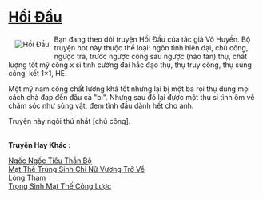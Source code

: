 <a href="https://utruyen.com/hoi-dau/21518/" title="Hồi Đầu"><h1>Hồi Đầu</h1></a><div style="display:table"><img align="right" style="float: left; padding: 10px;" src="https://utruyen.com/images/story/200x260/hoi-dau.jpg" alt="Hồi Đầu">Bạn đang theo dõi truyện Hồi Đầu của tác giả Vô Huyền. Bộ truyện hot này thuộc thể loại: ngôn tình hiện đại, chủ công, ngược tra, trước ngược công sau ngược (não tàn) thụ, chất lượng tốt mỹ công x si tình cường đại hắc đạo thụ, thụ truy công, thụ sủng công, kết 1×1, HE.<p></p>Một mỹ nam công chất lượng khá tốt nhưng lại bị một ba rọi thụ dùng mọi cách chà đạp đến đâu cả "bi". Nhưng sau đó lại được một thụ si tình ôm về chăm sóc như sủng vật, đem tình đầu dành hết cho anh. <p></p>Truyện này ngôi thứ nhất [chủ công].</div><p><br><b>Truyện Hay Khác :</b></p><a href="https://utruyen.com/ngoc-ngoc-tieu-than-bo/21514/" alt="Ngốc Ngốc Tiểu Thần Bộ">Ngốc Ngốc Tiểu Thần Bộ</a><br/><a href="https://github.com/quanluxury/truyenhot/tree/master/truyenhay/10543/" alt="Mạt Thế Trùng Sinh Chi Nữ Vương Trở Về">Mạt Thế Trùng Sinh Chi Nữ Vương Trở Về</a><br/><a href="https://github.com/quanluxury/ngontinh_sac/tree/master/truyenhay/22544/" alt="Lòng Tham">Lòng Tham</a><br/><a href="https://github.com/quanluxury/ngontinh_sac/tree/master/truyenhay/24660/" alt="Trọng Sinh Mạt Thế Công Lược">Trọng Sinh Mạt Thế Công Lược</a><br/>